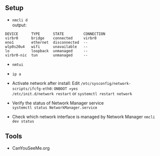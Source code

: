 ## Setup
- `nmcli d`  
output:
```
DEVICE      TYPE      STATE         CONNECTION
virbr0      bridge    connected     virbr0     
eno1        ethernet  disconnected  --         
wlp0s20u4   wifi      unavailable   --         
lo          loopback  unmanaged     --         
virbr0-nic  tun       unmanaged     --   
```

- `nmtui`  
- `ip a`

- Activate network after install:
Edit `/etc/sysconfig/network-scripts/ifcfg-eth0`:
`ONBOOT =yes`  
`/etc/init.d/network restart`  or `systemctl restart network`


- Verify the status of Network Manager service  
`systemctl status NetworkManager.service`


- Check which network interface is managed by Network Manager
`nmcli dev status`


## Tools
- CanYouSeeMe.org
